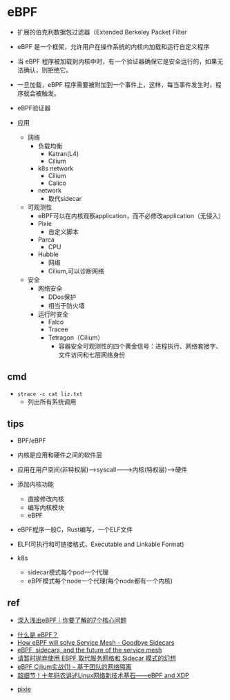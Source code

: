 # eBPF

+ 扩展的伯克利数据包过滤器（Extended Berkeley Packet Filter

+ eBPF 是一个框架，允许用户在操作系统的内核内加载和运行自定义程序

+ 当 eBPF 程序被加载到内核中时，有一个验证器确保它是安全运行的，如果无法确认，则拒绝它。

+ 一旦加载，eBPF 程序需要被附加到一个事件上，这样，每当事件发生时，程序就会被触发。

+ eBPF验证器

+ 应用
    + 网络
        + 负载均衡
            + Katran(L4)
            + Cilium
        + k8s network
            + Cilium
            + Calico
        + network
            + 取代sidecar
    + 可观测性
        + eBPF可以在内核观察application，而不必修改application（无侵入）
        + Pixie
            + 自定义脚本
        + Parca
            + CPU
        + Hubble 
            + 网络
            + Cilium,可以诊断网络
    + 安全
        + 网络安全
            + DDos保护
            + 相当于防火墙
        + 运行时安全
            + Falco 
            + Tracee 
            + Tetragon（Cilium）
                + 容器安全可观测性的四个黄金信号：进程执行、网络套接字、文件访问和七层网络身份


## cmd
+ `strace -c cat liz.txt`
    + 列出所有系统调用

## tips

+ BPF/eBPF

+ 内核是应用和硬件之间的软件层

+ 应用在用户空间(非特权层)-->syscall--->内核(特权层)-->硬件

+ 添加内核功能
    + 直接修改内核
    + 编写内核模块
    + eBPF

+ eBPF程序一般C，Rust编写，一个ELF文件

+ ELF(可执行和可链接格式，Executable and Linkable Format)

+ k8s
    + sidecar模式每个pod一个代理
    + eBPF模式每个node一个代理(每个node都有一个内核)

## ref

+ [深入浅出eBPF｜你要了解的7个核心问题](https://zhuanlan.zhihu.com/p/526476483)
<!-- eBPF -->
+ [什么是 eBPF？](https://lib.jimmysong.io/what-is-ebpf/)
+ [How eBPF will solve Service Mesh - Goodbye Sidecars](https://isovalent.com/blog/post/2021-12-08-ebpf-servicemesh)
+ [eBPF, sidecars, and the future of the service mesh](https://buoyant.io/2022/06/07/ebpf-sidecars-and-the-future-of-the-service-mesh/)
+ [请暂时抛弃使用 EBPF 取代服务网格和 Sidecar 模式的幻想](https://jimmysong.io/blog/ebpf-sidecar-and-service-mesh/)
+ [eBPF Cilium实战(1) – 基于团队的网络隔离](https://www.kubernetes.org.cn/9884.html)
+ [超细节！十年码农讲述Linux网络新技术基石——eBPF and XDP](https://zhuanlan.zhihu.com/p/543113095)
<!-- observation -->
+ [pixie](https://px.dev/)